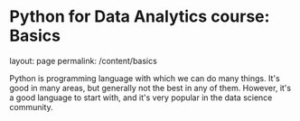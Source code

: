 # Python for Data Analytics course: Basics

layout: page
permalink: /content/basics

Python is programming language with which we can do many things. It's good in many areas, but generally not the best in any of them. However, it's a good language to start with, and it's very popular in the data science community.
